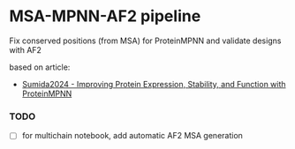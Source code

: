 # MSA-MPNN-AF2 pipeline
Fix conserved positions (from MSA) for ProteinMPNN and validate designs with AF2

based on article:
- [Sumida2024 - Improving Protein Expression, Stability, and Function with ProteinMPNN](https://doi.org/10.1021/jacs.3c10941)

### TODO
- [ ] for multichain notebook, add automatic AF2 MSA generation
